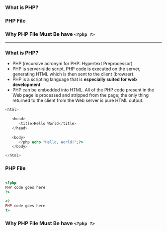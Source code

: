 ### What is PHP?
### PHP File
### Why PHP File Must Be have `<?php ?>`
---------------------------------------

### What is PHP?

* PHP (recursive acronym for PHP: Hypertext Preprocessor)
* PHP is server-side script, PHP code is executed on the server, generating HTML which is then sent to the client (browser).
* PHP is a scripting language that is **especially suited for web development**
* PHP can be embedded into HTML. All of the PHP code present in the Web page is processed and stripped from the page; the only thing returned to the client from the Web server is pure HTML output.

```php
<html>
   
   <head>
      <title>Hello World</title>
   </head>
   
   <body>
      <?php echo "Hello, World!";?>
   </body>

</html>
```

### PHP File

```php

<?php 
PHP code goes here 
?>

<?    
PHP code goes here 
?>
```

### Why PHP File Must Be have `<?php ?>`

